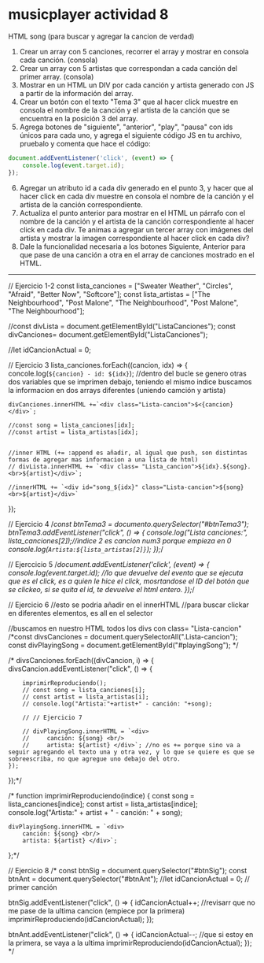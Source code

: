 # musicplayer actividad 8
HTML song (para buscar y agregar la cancion de verdad)





1. Crear un array con 5 canciones, recorrer el array y mostrar en consola cada canción. (consola)
2. Crear un array con 5 artistas que correspondan a cada canción del primer array. (consola)
3. Mostrar en un HTML un DIV por cada canción y artista generado con JS a partir de la información del array.
4. Crear un botón con el texto "Tema 3" que al hacer click muestre en consola el nombre de la canción y el artista de la canción que se encuentra en la posición 3 del array.
5. Agrega botones de "siguiente", "anterior", "play", "pausa" con ids únicos para cada uno, y agrega el siguiente código JS en tu archivo, pruebalo y comenta que hace el código:

```js
document.addEventListener('click', (event) => {
    console.log(event.target.id);
});
```

6. Agregar un atributo id a cada div generado en el punto 3, y hacer que al hacer click en cada div muestre en consola el nombre de la canción y el artista de la canción correspondiente.
7. Actualiza el punto anterior para mostrar en el HTML un párrafo con el nombre de la canción y el artista de la canción correspondiente al hacer click en cada div. Te animas a agregar un tercer array con imágenes del artista y mostrar la imagen correspondiente al hacer click en cada div?
8. Dale la funcionalidad necesaria a los botones Siguiente, Anterior para que pase de una canción a otra en el array de canciones mostrado en el HTML.



-------------------------------------

// Ejercicio 1-2
const lista_canciones = ["Sweater Weather", "Circles", "Afraid", "Better Now", "Softcore"];
const lista_artistas = ["The Neighbourhood", "Post Malone", "The Neighbourhood", "Post Malone", "The Neighbourhood"];

//const divLista = document.getElementById("ListaCanciones");
const divCanciones= document.getElementById("ListaCanciones");

//let idCancionActual = 0;

// Ejercicio 3 
lista_canciones.forEach((cancion, idx) => {
    concole.log(`${cancion} - id: ${idx}`);
    //dentro del bucle se genero otras dos variables que se imprimen debajo, teniendo el mismo indice buscamos la informacion en dos arrays diferentes (uniendo camción y artista)

    divCanciones.innerHTML +=`<div class="Lista-cancion">$<{cancion}</div>`;
    
    //const song = lista_canciones[idx];
    //const artist = lista_artistas[idx];


    //inner HTML (+= :append es añadir, al igual que push, son distintas formas de agregar mas informacion a una lista de html)
    // divLista.innerHTML += `<div class= "Lista_cancion">${idx}.${song}.<br>${artist}</div>`;

    //innerHTML += `<div id="song_${idx}" class="Lista-cancion">${song}<br>${artist}</div>`
});


// Ejercicio 4
/*const btnTema3 = documento.querySelector("#btnTema3");
btnTema3.addEventListener("click", () => {
    console.log("Lista canciones:", lista_canciones[2]);//indice 2 es cancion num3 porque empieza en 0
    console.log(`Artista:${lista_artistas[2]}`);
});*/


// Ejerccicio 5
/*document.addEventListener('click', (event) => {
    console.log(event.target.id);
    //lo que devuelve del evento que se ejecuta que es el click, es a quien le hice el click, mosrtandose el ID del botón que se clickeo, si se quita el id, te devuelve el html entero.
});*/


// Ejercicio 6
//esto se podria añadir en el innerHTML
//para buscar clickar en diferentes elementos, es all en el selector

//buscamos en nuestro HTML todos los divs con class= "Lista-cancion"
/*const divsCanciones = document.querySelectorAll(".Lista-cancion");
const divPlayingSong = document.getElementById("#playingSong");
*/

/*
divsCanciones.forEach((divCancion, i) => {
    divsCancion.addEventListener("click", () => {

        imprimirReproduciendo();
        // const song = lista_canciones[i];
        // const artist = lista_artistas[i];
        // console.log("Artista:"+artist+" - canción: "+song);

        // // Ejercicio 7

        // divPlayingSong.innerHTML = `<div>
        //     canción: ${song} <br/>
        //     artista: ${artist} </div>`; //no es += porque sino va a seguir agregando el texto una y otra vez, y lo que se quiere es que se sobreescriba, no que agregue uno debajo del otro.
    });
});*/


/*
function imprimirReproduciendo(indice) {
    const song = lista_canciones[indice];
    const artist = lista_artistas[indice];
    console.log("Artista:" + artist + " - canción: " + song);

    divPlayingSong.innerHTML = `<div>
        canción: ${song} <br/>
        artista: ${artist} </div>`;

};*/




// Ejercicio 8
/*
const btnSig = document.querySelector("#btnSig");
const btnAnt = document.querySelector("#btnAnt");
//let idCancionActual = 0; // primer canción

btnSig.addEventListener("click", () => {
    idCancionActual++;
    //revisarr que no me pase de la ultima cancion (empiece por la primera)
    imprimirReproduciendo(idCancionActual);
});

btnAnt.addEventListener("click", () => {
    idCancionActual--;
    //que si estoy en la primera, se vaya a la ultima
    imprimirReproduciendo(idCancionActual);
});
*/
